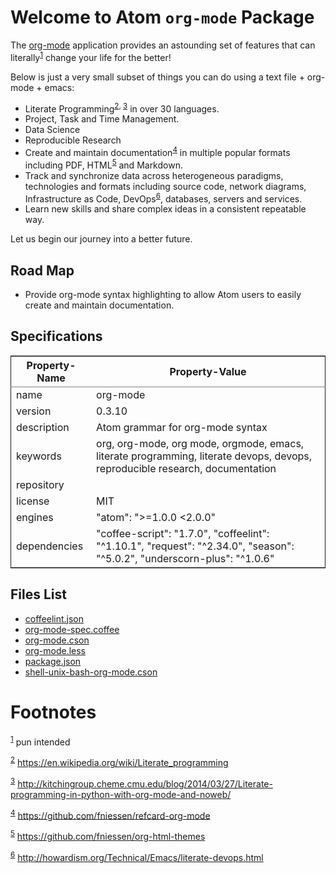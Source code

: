 
Welcome to Atom `org-mode` Package
==================================

The [org-mode](http://org-mode.org) application provides an astounding set of features that can literally<sup><a id="fnr.1" class="footref" href="#fn.1">1</a></sup> change your life for the better!  

Below is just a very small subset of things you can do using a text file + org-mode + emacs:

-   Literate Programming<sup><a id="fnr.2" class="footref" href="#fn.2">2</a></sup><sup>, </sup><sup><a id="fnr.3" class="footref" href="#fn.3">3</a></sup> in over 30 languages.
-   Project, Task and Time Management.
-   Data Science
-   Reproducible Research
-   Create and maintain documentation<sup><a id="fnr.4" class="footref" href="#fn.4">4</a></sup> in multiple popular formats including PDF, HTML<sup><a id="fnr.5" class="footref" href="#fn.5">5</a></sup> and Markdown.
-   Track and synchronize data across heterogeneous paradigms, technologies and formats including source code, network diagrams, Infrastructure as Code, DevOps<sup><a id="fnr.6" class="footref" href="#fn.6">6</a></sup>, databases, servers and services.
-   Learn new skills and share complex ideas in a consistent repeatable way.

Let us begin our journey into a better future.


Road Map
--------

-   Provide org-mode syntax highlighting to allow Atom users to easily create and maintain documentation.


Specifications
--------------

<table id="orgf226dbe" border="2" cellspacing="0" cellpadding="6" rules="groups" frame="hsides">


<colgroup>
<col  class="org-left" />

<col  class="org-left" />
</colgroup>
<thead>
<tr>
<th scope="col" class="org-left">Property-Name</th>
<th scope="col" class="org-left">Property-Value</th>
</tr>
</thead>

<tbody>
<tr>
<td class="org-left">name</td>
<td class="org-left">org-mode</td>
</tr>


<tr>
<td class="org-left">version</td>
<td class="org-left">0.3.10</td>
</tr>


<tr>
<td class="org-left">description</td>
<td class="org-left">Atom grammar for org-mode syntax</td>
</tr>


<tr>
<td class="org-left">keywords</td>
<td class="org-left">org, org-mode, org mode, orgmode, emacs, literate programming, literate devops, devops, reproducible research, documentation</td>
</tr>


<tr>
<td class="org-left">repository</td>
<td class="org-left"><https://github.com/melioratus/org-mode></td>
</tr>


<tr>
<td class="org-left">license</td>
<td class="org-left">MIT</td>
</tr>


<tr>
<td class="org-left">engines</td>
<td class="org-left">"atom": ">=1.0.0 <2.0.0"</td>
</tr>


<tr>
<td class="org-left">dependencies</td>
<td class="org-left">"coffee-script": "1.7.0", "coffeelint": "^1.10.1", "request": "^2.34.0", "season": "^5.0.2", "underscorn-plus": "^1.0.6"</td>
</tr>
</tbody>
</table>


Files List
----------

-   [coffeelint.json](coffeelint.json)
-   [org-mode-spec.coffee](spec/org-mode-spec.coffee)
-   [org-mode.cson](grammars/org-mode.cson)
-   [org-mode.less](styles/org-mode.less)
-   [package.json](package.json)
-   [shell-unix-bash-org-mode.cson](grammars/shell-unix-bash-org-mode.cson)


Footnotes
=========

<sup><a id="fn.1" href="#fnr.1">1</a></sup> pun intended

<sup><a id="fn.2" href="#fnr.2">2</a></sup> <https://en.wikipedia.org/wiki/Literate_programming>

<sup><a id="fn.3" href="#fnr.3">3</a></sup> <http://kitchingroup.cheme.cmu.edu/blog/2014/03/27/Literate-programming-in-python-with-org-mode-and-noweb/>

<sup><a id="fn.4" href="#fnr.4">4</a></sup> <https://github.com/fniessen/refcard-org-mode>

<sup><a id="fn.5" href="#fnr.5">5</a></sup> <https://github.com/fniessen/org-html-themes>

<sup><a id="fn.6" href="#fnr.6">6</a></sup> <http://howardism.org/Technical/Emacs/literate-devops.html>
